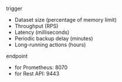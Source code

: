 
trigger
- Dataset size (percentage of memory limit)
- Throughput (RPS)
- Latency (milliseconds)
- Periodic backup delay (minutes)
- Long-running actions (hours)

endpoint
- for Prometheus: 8070
- for Rest API: 9443
